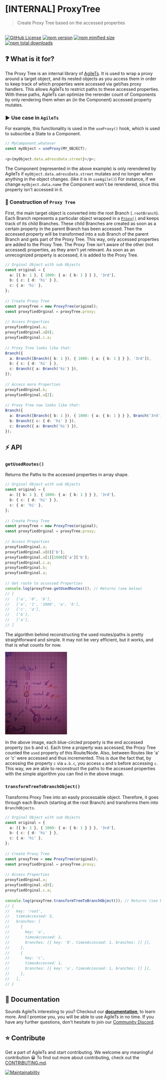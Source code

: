# [INTERNAL] ProxyTree

> Create Proxy Tree based on the accessed properties

 <br />

<a href="https://github.com/agile-ts/agile">
  <img src="https://img.shields.io/github/license/agile-ts/agile.svg?label=license&style=flat&colorA=293140&colorB=4a4872" alt="GitHub License"/></a>
<a href="https://npm.im/@agile-ts/proxytree">
  <img src="https://img.shields.io/npm/v/@agile-ts/proxytree.svg?label=npm&style=flat&colorA=293140&colorB=4a4872" alt="npm version"/></a>
<a href="https://npm.im/@agile-ts/proxytree">
  <img src="https://img.shields.io/bundlephobia/min/@agile-ts/proxytree.svg?label=minified%20size&style=flat&colorA=293140&colorB=4a4872" alt="npm minified size"/></a>
<a href="https://npm.im/@agile-ts/proxytree">
  <img src="https://img.shields.io/npm/dt/@agile-ts/proxytree.svg?label=downloads&style=flat&colorA=293140&colorB=4a4872" alt="npm total downloads"/></a>

<br />

## ❓ What is it for?

The Proxy Tree is an internal library of [AgileTs](https://agile-ts.org).
It is used to wrap a proxy around a target object, and its nested objects as you access them
in order to keep track of which properties were accessed via get/has proxy handlers.
This allows AgileTs to restrict paths to these accessed properties.
With these paths, AgileTs can optimize the rerender count of Components
by only rendering them when an (in the Component) accessed property mutates.

### ▶️ Use case in `AgileTs`

For example, this functionality is used in the `useProxy()` hook,
which is used to subscribe a State to a Component.
```ts
// MyComponent.whatever
const myObject = useProxy(MY_OBJECT);

<p>{myObject.data.adressData.street}</p>;
```
The Component (represented in the above example) is only rerendered by AgileTs if `myObject.data.adressData.street` mutates
and no longer when anything in the object changes. (like it is in `useAgile()`)
For instance, if we change `myObject.data.name` the Component won't be rerendered,
since this property isn't accessed in it.

### 🌳 Construction of `Proxy Tree`

First, the main target object is converted into the root Branch (`.rootBranch`).
Each Branch represents a particular object wrapped in a [`Proxy()`](https://developer.mozilla.org/en-US/docs/Web/JavaScript/Reference/Global_Objects/Proxy)
and keeps track of its child Branches.
These child Branches are created as soon as a certain property in the parent Branch has been accessed.
Then the accessed property will be transformed into a sub Branch of the parent Branch and gets part of the Proxy Tree.
This way, only accessed properties are added to the Proxy Tree.
The Proxy Tree isn't aware of the other (not accessed) properties, as they aren't yet relevant.
As soon as an unrecognized property is accessed, it is added to the Proxy Tree.
```ts
// Orginal Object with sub Objects
const original = {
  a: [{ b: 1 }, { 1000: { a: { b: 1 } } }, '3rd'],
  b: { c: { d: 'hi' } },
  c: { a: 'hi' },
};

// Create Proxy Tree
const proxyTree = new ProxyTree(original);
const proxyfiedOrginal = proxyTree.proxy;  

// Access Properties
proxyfiedOrginal.a;
proxyfiedOrginal.a[0];
proxyfiedOrginal.c.a;

// Proxy Tree looks like that:
Branch({
  a: Branch([Branch({ b: 1 }), { 1000: { a: { b: 1 } } }, '3rd']),
  b: { c: { d: 'hi' } },
  c: Branch({ a: Branch('hi') }),
});

// Access more Properties
proxyfiedOrginal.b;
proxyfiedOrginal.a[2];

// Proxy Tree now looks like that:
Branch({
  a: Branch([Branch({ b: 1 }), { 1000: { a: { b: 1 } } }, Branch('3rd')]),
  b: Branch({ c: { d: 'hi' } }),
  c: Branch({ a: Branch('hi') }),
});
```

## ⚡️ API

### `getUsedRoutes()`

Returns the Paths to the accessed properties in array shape.
```ts
// Orginal Object with sub Objects
const original = {
  a: [{ b: 1 }, { 1000: { a: { b: 1 } } }, '3rd'],
  b: { c: { d: 'hi' } },
  c: { a: 'hi' },
};

// Create Proxy Tree
const proxyTree = new ProxyTree(original);
const proxyfiedOrginal = proxyTree.proxy;

// Access Properties
proxyfiedOrginal.a;
proxyfiedOrginal.a[0]['b'];
proxyfiedOrginal.a[1][1000]['a']['b'];
proxyfiedOrginal.c.a;
proxyfiedOrginal.b;
proxyfiedOrginal.a;

// Get route to accessed Properties
console.log(proxyTree.getUsedRoutes()); // Returns (see below)
// [
//   ['a', '0', 'b'],
//   ['a', '1', '1000', 'a', 'b'],
//   ['c', 'a'],
//   ['b'],
//   ['a'],
// ]
```
The algorithm behind reconstructing the used routes/paths is pretty straightforward and simple.
It may not be very efficient, but it works, and that is what counts for now.

<img src="./static/pathTrackingImage.jpg" alt="pathTrackingImage" width="200"/>

In the above image, each blue-circled property is the end accessed property (so b and x).
Each time a property was accessed, 
the Proxy Tree counted the `used` property of this Route/Node. 
Also, between Routes like 'a' or 'c' were accessed and thus incremented.
This is due the fact that, by accessing the property `c` via `a.b.c`, you access `a` and `b` before accessing `c`.
This way, we are able to reconstruct the paths to the accessed properties 
with the simple algorithm you can find in the above image.


### `transformTreeToBranchObject()`

Transforms Proxy Tree into an easily processable object.
Therefore, it goes through each Branch (starting at the root Branch) and transforms them into `BranchObjects`.
```ts
// Orginal Object with sub Objects
const original = {
  a: [{ b: 1 }, { 1000: { a: { b: 1 } } }, '3rd'],
  b: { c: { d: 'hi' } },
  c: { a: 'hi' },
};

// Create Proxy Tree
const proxyTree = new ProxyTree(original);
const proxyfiedOrginal = proxyTree.proxy;

// Access Properties
proxyfiedOrginal.a;
proxyfiedOrginal.a[0];
proxyfiedOrginal.c.a;

console.log(proxyTree.transformTreeToBranchObject()); // Returns (see below)
// {
//   key: 'root',
//   timesAccessed: 3,
//   branches: [
//     {
//       key: 'a',
//       timesAccessed: 2,
//       branches: [{ key: '0', timesAccessed: 1, branches: [] }],
//     },
//     {
//       key: 'c',
//       timesAccessed: 1,
//       branches: [{ key: 'a', timesAccessed: 1, branches: [] }],
//     },
//   ],
// }
```

## 📄 Documentation

Sounds AgileTs interesting to you?
Checkout our **[documentation](https://agile-ts.org/docs/introduction)**, to learn more.
And I promise you, you will be able to use AgileTs in no time.
If you have any further questions, don't hesitate to join our [Community Discord](https://discord.gg/T9GzreAwPH).

## ⭐️ Contribute

Get a part of AgileTs and start contributing. We welcome any meaningful contribution 😀
To find out more about contributing, check out the [CONTRIBUTING.md](https://github.com/agile-ts/agile/blob/master/CONTRIBUTING.md).

<a href="https://codeclimate.com/github/agile-ts/agile/coverage.svg">
   <img src="https://codeclimate.com/github/agile-ts/agile/badges/gpa.svg" alt="Maintainability"/>
</a>
